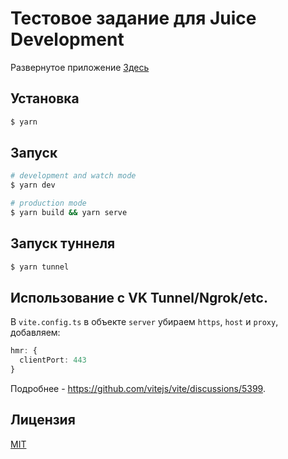 # Тестовое задание для Juice Development

Развернутое приложение [Здесь](https://vk.com/app51493114)

## Установка
```bash
$ yarn
```

## Запуск
```bash
# development and watch mode
$ yarn dev

# production mode
$ yarn build && yarn serve
```

## Запуск туннеля
```bash
$ yarn tunnel
```

## Использование с **VK Tunnel**/**Ngrok**/etc.
В `vite.config.ts` в объекте `server` убираем `https`, `host` и `proxy`, добавляем:
```typescript
hmr: {
  clientPort: 443
}
```
Подробнее - https://github.com/vitejs/vite/discussions/5399.

## Лицензия
[MIT](LICENSE)
